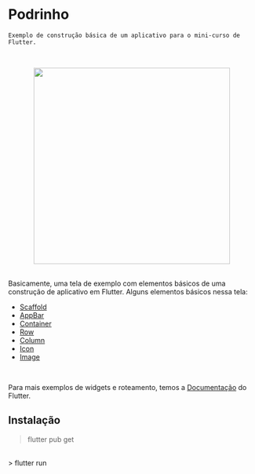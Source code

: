 # Podrinho
    
    Exemplo de construção básica de um aplicativo para o mini-curso de Flutter.
    
<br />

<p  align="center">
<img  src="https://i.pinimg.com/originals/fc/96/76/fc96769d0b6688b4ec53ef8d347a78fa.png"  heigth="100"  width="400"/>
<p/>

<br />
Basicamente, uma tela de exemplo com elementos básicos de uma construção de aplicativo em Flutter. Alguns elementos básicos nessa tela:
<br />

* [Scaffold](https://api.flutter.dev/flutter/material/Scaffold-class.html)
* [AppBar](https://api.flutter.dev/flutter/material/AppBar-class.html)
* [Container](https://api.flutter.dev/flutter/widgets/Container-class.html)
* [Row](https://api.flutter.dev/flutter/widgets/Row-class.html)
* [Column](https://api.flutter.dev/flutter/widgets/Column-class.html)
* [Icon](https://api.flutter.dev/flutter/widgets/Icon-class.html)
* [Image](https://api.flutter.dev/flutter/widgets/Image-class.html)

<br />

Para mais exemplos de widgets e roteamento, temos a [Documentação](https://api.flutter.dev/index.html) do Flutter. 


## Instalação 

> flutter pub get 
<br /> 
> flutter run 
<br />
